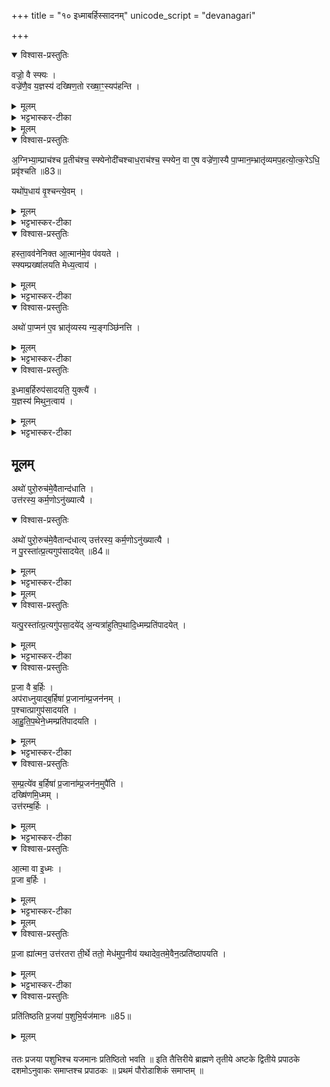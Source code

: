 +++
title = "१० इध्माबर्हिस्सादनम्"
unicode_script = "devanagari"

+++
<div class="js_include" url="/vedAH_yajuH/taittirIyam/sArasvata-vibhAgaH/brAhmaNam/sarva-prastutiH/3/2_darsha-pUrNa-mAsAdi/10_idhmAbarhissAdanam"  newLevelForH1="1" includeTitle="true">

<details open><summary>विश्वास-प्रस्तुतिः</summary>

वज्रो॒ वै स्फ्यः ।  
वज्रे॑णै॒व य॒ज्ञस्य॑ दख्षिण॒तो रख्षा॒ꣳ॒स्यप॑हन्ति ।
</details>

<details><summary>मूलम्</summary>

वज्रो॒ वै स्फ्यः ।  
वज्रे॑णै॒व य॒ज्ञस्य॑ दख्षिण॒तो रख्षा॒ꣳ॒स्यप॑हन्ति ।
</details>

<details><summary>भट्टभास्कर-टीका</summary>

1वज्रो वा इत्यादि ॥ अन्वञ्चं आत्माभिमुखं क्षण्वीत हिंस्यात् आत्मानं अध्वर्युः । कर्मणि वा कर्तृप्रत्ययः । क्षण्येत हिंस्येत । वज्रेणैवेति, यत्तुल्यः स्फ्यः ।
</details>


<details><summary>मूलम्</summary>

अ॒ग्निभ्या॒म्प्राच॑श्च प्र॒तीच॑श्च ।
स्फ्येनोदी॑चश्चाध॒राच॑श्च ।
स्फ्येन॒ वा ए॒ष वज्रे॑णा॒स्यै पा॒प्मान॒म्भ्रातृ॑व्यमप॒हत्य॑ ।
उ॒त्क॒रेऽधि॒ प्रवृ॑श्चति ॥83॥  
</details>

<details open><summary>विश्वास-प्रस्तुतिः</summary>

अ॒ग्निभ्या॒म्प्राच॑श्च प्र॒तीच॑श्च॒ स्फ्येनोदी॑चश्चाध॒राच॑श्च॒  स्फ्येन॒ वा ए॒ष वज्रे॑णा॒स्यै पा॒प्मान॒म्भ्रातृ॑व्यमप॒हत्यो॒त्क॒रेऽधि॒ प्रवृ॑श्चति ॥83॥  

यथो॑प॒धाय॑ वृ॒श्चन्त्ये॒वम् ।
</details>

<details><summary>मूलम्</summary>

अ॒ग्निभ्या॒म्प्राच॑श्च प्र॒तीच॑श्च॒ स्फ्येनोदी॑चश्चाध॒राच॑श्च॒  स्फ्येन॒ वा ए॒ष वज्रे॑णा॒स्यै पा॒प्मान॒म्भ्रातृ॑व्यमप॒हत्यो॒त्क॒रेऽधि॒ प्रवृ॑श्चति ॥83॥  

यथो॑प॒धाय॑ वृ॒श्चन्त्ये॒वम् ।
</details>

<details><summary>भट्टभास्कर-टीका</summary>

अग्निभ्यामिति । आहवनीयगार्हपत्याभ्याम् । स्फयेनोदीचश्चाधराश्चेति तिर्यञ्चं स्फ्यं स्तब्ध्वा संप्रैषात् एवं स्फ्येन वज्रतुल्येनास्याः पृथिव्याः सम्बधिनं पाप्मानं भ्रातृव्यं अपहत्य उत्पाट्य उत्करे उपधानस्थानीये अधिनिधाय वृश्चति यथा लोके किञ्चित्काष्ठादिकमुपधाय व्रश्चनीयं वृश्चन्ति एवमेतत् ।
</details>

<details open><summary>विश्वास-प्रस्तुतिः</summary>

हस्ता॒वव॑नेनिक्त आ॒त्मान॑मे॒व प॑वयते ।  
स्फ्यम्प्रख्षा॑लयति मेध्य॒त्वाय॑ ।
</details>

<details><summary>मूलम्</summary>

हस्ता॒वव॑नेनिक्त आ॒त्मान॑मे॒व प॑वयते ।  
स्फ्यम्प्रख्षा॑लयति मेध्य॒त्वाय॑ ।
</details>

<details><summary>भट्टभास्कर-टीका</summary>

नेनिक्ते शोधयति ।
</details>

<details open><summary>विश्वास-प्रस्तुतिः</summary>

अथो॑ पा॒प्मन॑ ए॒व भ्रातृ॑व्यस्य न्य॒ङ्गञ्छि॑नत्ति ।
</details>

<details><summary>मूलम्</summary>

अथो॑ पा॒प्मन॑ ए॒व भ्रातृ॑व्यस्य न्य॒ङ्गञ्छि॑नत्ति ।
</details>

<details><summary>भट्टभास्कर-टीका</summary>

अथो इति अपि च भ्रातृव्यस्य पाप्मनः न्यङ्गं न्यञ्जनं शरीरशोभां तेजः छिनत्ति स्फ्यप्रक्षाळनेन । निभृतं वा अङ्गं न्यङ्गम् ॥
</details>

<details open><summary>विश्वास-प्रस्तुतिः</summary>

इ॒ध्माब॒र्हिरुप॑सादयति॒ युक्त्यै॑ ।  
य॒ज्ञस्य॑ मिथुन॒त्वाय॑ ।
</details>

<details><summary>मूलम्</summary>

इ॒ध्माब॒र्हिरुप॑सादयति॒ युक्त्यै॑ ।  
य॒ज्ञस्य॑ मिथुन॒त्वाय॑ ।
</details>

<details><summary>भट्टभास्कर-टीका</summary>

2इध्माबर्हिः इध्मं च बर्हिश्च उत्तरेणाहवनीयं प्रागग्रमुपसादयति युक्त्यै यज्ञेन योगो यथा स्यात् । किञ्च - यज्ञस्य मिथुनत्वाय द्वयोस्सहोपसादनम् ।
</details>

## मूूलम्
अथो॑ पुरो॒रुच॑मे॒वैतान्द॑धाति ।  
उत्त॑रस्य॒ कर्म॒णोऽनु॑ख्यात्यै ।
<details open><summary>विश्वास-प्रस्तुतिः</summary>

अथो॑ पुरो॒रुच॑मे॒वैतान्द॑धात्य् उत्त॑रस्य॒ कर्म॒णोऽनु॑ख्यात्यै ।   
न पु॒रस्ता॑त्प्र॒त्यगुप॑सादयेत् ॥84॥  
</details>

<details><summary>मूलम्</summary>

अथो॑ पुरो॒रुच॑मे॒वैतान्द॑धात्य् उत्त॑रस्य॒ कर्म॒णोऽनु॑ख्यात्यै ।   
न पु॒रस्ता॑त्प्र॒त्यगुप॑सादयेत् ॥84॥  
</details>

<details><summary>भट्टभास्कर-टीका</summary>

अपि च पुरोरुचं पुरस्ताद्दीपनां इमां यज्ञस्य स्थापयति उत्तरस्य करिष्यमाणस्य कर्मणोऽनुख्यात्यै अनुक्रमेण प्रकाशनार्थं, रोचनार्थत्वात् ।
</details>


<details><summary>मूलम्</summary>

यत्पु॒रस्ता॑त्प्र॒त्यगु॑पसा॒दये॑त् ।
अ॒न्यत्रा॑हुतिप॒थादि॒ध्मम्प्रति॑पादयेत् ।
</details>

<details open><summary>विश्वास-प्रस्तुतिः</summary>

यत्पु॒रस्ता॑त्प्र॒त्यगु॑पसा॒दये॑द् अ॒न्यत्रा॑हुतिप॒थादि॒ध्मम्प्रति॑पादयेत् ।
</details>

<details><summary>मूलम्</summary>

यत्पु॒रस्ता॑त्प्र॒त्यगु॑पसा॒दये॑द् अ॒न्यत्रा॑हुतिप॒थादि॒ध्मम्प्रति॑पादयेत् ।
</details>

<details><summary>भट्टभास्कर-टीका</summary>

अन्यत्रेति । आहुतिपथात् आहुतिन्यायात् प्राचीनत्वात् अन्यत्र अनाहुतिपथे इध्मं प्रवर्तयेत् ।
</details>

<details open><summary>विश्वास-प्रस्तुतिः</summary>

प्र॒जा वै ब॒र्हिः ।  
अप॑राध्नुयाद्ब॒र्हिषा॑ प्र॒जाना॑म्प्र॒जन॑नम् ।  
प॒श्चात्प्रागुप॑सादयति ।  
आ॒हु॒ति॒प॒थेने॒ध्मम्प्रति॑पादयति ।  
</details>

<details><summary>मूलम्</summary>

प्र॒जा वै ब॒र्हिः ।  
अप॑राध्नुयाद्ब॒र्हिषा॑ प्र॒जाना॑म्प्र॒जन॑नम् ।  
प॒श्चात्प्रागुप॑सादयति ।  
आ॒हु॒ति॒प॒थेने॒ध्मम्प्रति॑पादयति ।  
</details>

<details><summary>भट्टभास्कर-टीका</summary>

अथ बर्हिषः प्रतीचीनत्वे दोषमाह - प्रजा वा इति । बर्हिषा हेतुना प्रजानां प्रजननं प्राचीनवृत्तिं अपराध्नुयात् अयुक्तेन रूपेण प्रवर्तयेत् । पश्चात्प्रागुपसादने दोषद्वयाभावः ।
</details>

<details open><summary>विश्वास-प्रस्तुतिः</summary>

स॒म्प्र॒त्ये॑व ब॒र्हिषा॑ प्र॒जाना॑म्प्र॒जन॑न॒मुपै॑ति ।  
दख्षि॑णमि॒ध्मम् ।  
उत्त॑रम्ब॒र्हिः ।  
</details>

<details><summary>मूलम्</summary>

स॒म्प्र॒त्ये॑व ब॒र्हिषा॑ प्र॒जाना॑म्प्र॒जन॑न॒मुपै॑ति ।  
दख्षि॑णमि॒ध्मम् ।  
उत्त॑रम्ब॒र्हिः ।  
</details>

<details><summary>भट्टभास्कर-टीका</summary>

संप्रत्येवेति । युक्तेन रूपेण ।
</details>

<details open><summary>विश्वास-प्रस्तुतिः</summary>

आ॒त्मा वा इ॒ध्मः ।  
प्र॒जा ब॒र्हिः ।  
</details>

<details><summary>मूलम्</summary>

आ॒त्मा वा इ॒ध्मः ।  
प्र॒जा ब॒र्हिः ।  
</details>

<details><summary>भट्टभास्कर-टीका</summary>

आत्मेति । अग्नेरभ्यन्तरत्वात् । प्रजा बर्हिः संतन्यमानत्वात् प्रजातुल्यम् ।
</details>


<details><summary>मूलम्</summary>

प्र॒जा ह्या॑त्मन॒ उत्त॑रतरा ती॒र्थे ।  
ततो॒ मेध॑मुप॒नीय॑ ।  
य॒था॒दे॒व॒तमे॒वैन॒त्प्रति॑ष्ठापयति ।
</details>

<details open><summary>विश्वास-प्रस्तुतिः</summary>

प्र॒जा ह्या॑त्मन॒ उत्त॑रतरा ती॒र्थे ततो॒ मेध॑मुप॒नीय॑
यथादेव॒तमे॒वैन॒त्प्रति॑ष्ठापयति ।
</details>

<details><summary>मूलम्</summary>

प्र॒जा ह्या॑त्मन॒ उत्त॑रतरा ती॒र्थे ततो॒ मेध॑मुप॒नीय॑
यथादेव॒तमे॒वैन॒त्प्रति॑ष्ठापयति ।
</details>

<details><summary>भट्टभास्कर-टीका</summary>

उत्तरतरेति । तीर्थे भावे उद्गततरा, ततः तेनैव क्रमेण मेधमुपनीय यथादेवतं आत्मप्रजास्वभावानतिक्रमेण एनत् इध्माबर्हिः प्रतिष्ठापयति
</details>

<details open><summary>विश्वास-प्रस्तुतिः</summary>

प्रति॑तिष्ठति प्र॒जया॑ प॒शुभि॒र्यज॑मानः ॥85॥  
</details>

<details><summary>मूलम्</summary>

प्रति॑तिष्ठति प्र॒जया॑ प॒शुभि॒र्यज॑मानः ॥85॥  
</details>

####

ततः प्रजया पशुभिश्च यजमानः प्रतिष्ठितो भवति ॥
इति तैत्तिरीये ब्राह्मणे तृतीये अष्टके द्वितीये प्रपाठके दशमोऽनुवाकः समाप्तश्च प्रपाठकः ॥
प्रथमं पौरोडाशिकं समाप्तम् ॥  
</div>